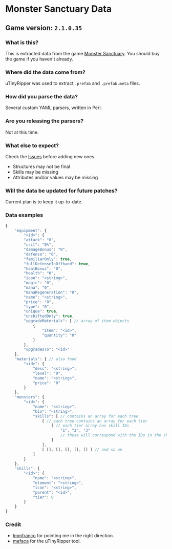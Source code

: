 # Monster Sanctuary Data

## Game version: `2.1.0.35`

### What is this?

This is extracted data from the game [Monster Sanctuary](https://monster-sanctuary.com/). You should buy the game if you haven't already.

### Where did the data come from?

uTinyRipper was used to extract `.prefab` and `.prefab.meta` files.

### How did you parse the data?

Several custom YAML parsers, written in Perl.

### Are you releasing the parsers?

Not at this time.

### What else to expect?

Check the [Issues](https://github.com/southpawgeek/monster-sanctuary-data/issues) before adding new ones.

- Structures may not be final
- Skills may be missing
- Attributes and/or values may be missing

### Will the data be updated for future patches?

Current plan is to keep it up-to-date.

### Data examples

```js
{
    "equipment": {
        "<id>": {
        "attack": "0",
        "crit": "0%",
        "damageBonus": "0",
        "defense": "0",
        "familiarOnly": true,
        "fullDefenseInOffhand": true,
        "healBonus": "0",
        "health": "0",
        "icon": "<string>",
        "magic": "0",
        "mana": "0",
        "manaRegeneration": "0",
        "name": "<string>",
        "price": "0",
        "type": "0",
        "unique": true,
        "unshiftedOnly": true,
        "upgradeMaterials": [ // array of item objects
            {
                "item": "<id>",
                "quantity": "0"
            }
        ],
        "upgradesTo": "<id>"
    },
    "materials": { // also food
        "<id>": {
            "desc": "<string>",
            "level": "0",
            "name": "<string>",
            "price": "0"
        }
    },
    "monsters": {
        "<id>": {
            "name": "<string>",
            "bio": "<string>",
            "skills": [ // contains an array for each tree
                [ // each tree contains an array for each tier
                    [ // each tier array has skill IDs
                        "1", "2", "3"
                        // these will correspond with the IDs in the skills structure
                    ]
                ],
                [ [], [], [], [], [] ] // and so on
            ]
        }
    },
    "skills": {
        "<id>": {
            "name": "<string>",
            "element": "<string>",
            "icon": "<string>",
            "parent": "<id>",
            "tier": 0
        }
    }
}
```

### Credit

- [lmmfranco](https://github.com/lmmfranco/monster-sanctuary-exported-data) for pointing me in the right direction.
- [mafaca](https://github.com/mafaca/UtinyRipper) for the uTinyRipper tool.
